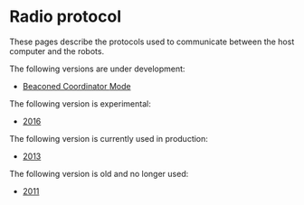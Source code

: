 # Radio protocol



These pages describe the protocols used to communicate between the host computer and the robots.

The following versions are under development:

* [Beaconed Coordinator ](https://wiki.ubcthunderbots.ca/~/drafts/-LKnhQt487pTxFLf0Mk9/primary/electrical/radio-protocol/beaconed-coordinator-mode)[Mode](https://wiki.ubcthunderbots.ca/~/drafts/-LKnhQt487pTxFLf0Mk9/primary/electrical/radio-protocol/beaconed-coordinator-mode)

The following version is experimental:

* [2016](https://wiki.ubcthunderbots.ca/~/drafts/-LKnhQt487pTxFLf0Mk9/primary/electrical/radio-protocol/2016)

The following version is currently used in production:

* [2013](https://wiki.ubcthunderbots.ca/~/drafts/-LKnhQt487pTxFLf0Mk9/primary/electrical/2013)

The following version is old and no longer used:

* [2011](2011)

